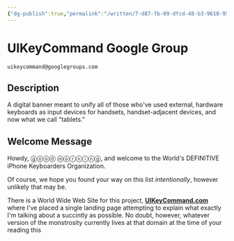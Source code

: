 ```yaml
---
{"dg-publish":true,"permalink":"/written/7-d87-fb-09-dfcd-48-b3-9610-956-ce-177-c6-e4/","dgHomeLink":true,"dgPassFrontmatter":false}
---
```


# UIKeyCommand Google Group
`uikeycommand@googlegroups.com`

## Description

A digital banner meant to unify all of those who've used external, hardware keyboards as input devices for handsets, handset-adjacent devices, and now what we call "tablets."

## Welcome Message

Howdy, ⓖⓞⓞⓓ ⓜⓞⓡⓝⓘⓝⓖ, and welcome to the World's DEFINITIVE iPhone Keyboarders Organization.

Of course, we hope you found your way on this list *intentionally*, however unlikely that may be. 

There is a World Wide Web Site for this project, [**UIKeyCommand.com**](https://uikeycommand.com) where I've placed a single landing page attempting to explain what exactly I'm talking about a succintly as possible. No doubt, however, whatever version of the monstrosity currently lives at that domain at the time of your reading this 